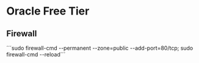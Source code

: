 # Oracle Free Tier
## Firewall
´´´sudo firewall-cmd --permanent --zone=public --add-port=80/tcp; sudo firewall-cmd --reload´´´
